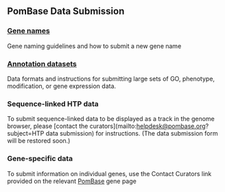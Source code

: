 ## PomBase Data Submission

### [Gene names](gene-names)

Gene naming guidelines and how to submit a new gene name

### [Annotation datasets](submit-data/bulk-annotation)

Data formats and instructions for submitting large sets of GO,
phenotype, modification, or gene expression data.

### Sequence-linked HTP data

<!-- [Sequence-linked HTP data](htp-seq-data) correct form link and restore this when form available -->

To submit sequence-linked data to be displayed as a track in the
genome browser, please [contact the curators](mailto:helpdesk@pombase.org?subject=HTP data submission) for
instructions. (The data submission form will be restored soon.)

### Gene-specific data

To submit information on individual genes, use the Contact Curators
link provided on the relevant [PomBase](http://www.pombase.org/) gene
page
